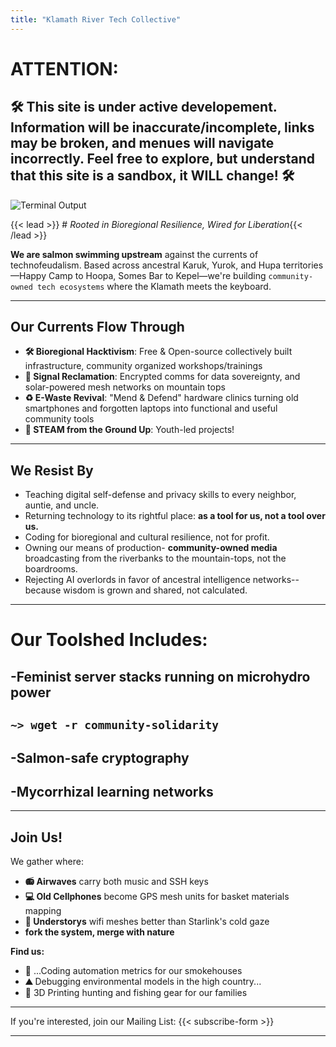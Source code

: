 ```yaml
---
title: "Klamath River Tech Collective"
---
```


# ATTENTION: 
## 🛠️ This site is under active developement. Information will be inaccurate/incomplete, links may be broken, and menues will navigate incorrectly. Feel free to explore, but understand that this site is a sandbox, it WILL change! 🛠️

<img src="/images/out.gif" alt="Terminal Output" class="mx-auto">

{{< lead >}} # *Rooted in Bioregional Resilience, Wired for Liberation*{{< /lead >}}

**We are salmon swimming upstream** against the currents of technofeudalism. Based across ancestral Karuk, Yurok, and Hupa territories—Happy Camp to Hoopa, Somes Bar to Kepel—we're building ```community-owned tech ecosystems``` where the Klamath meets the keyboard.

---

## Our Currents Flow Through
- **🛠️ Bioregional Hacktivism**: Free & Open-source collectively built infrastructure, community organized workshops/trainings
- **📡 Signal Reclamation**: Encrypted comms for data sovereignty, and solar-powered mesh networks on mountain tops
- **♻️ E-Waste Revival**: "Mend & Defend" hardware clinics turning old smartphones and forgotten laptops into functional and useful community tools
- **🌱 STEAM from the Ground Up**: Youth-led projects!

---

## We Resist By
- Teaching digital self-defense and privacy skills to every neighbor, auntie, and uncle.
- Returning technology to its rightful place: **as a tool for us, not a tool over us.**
- Coding for bioregional and cultural resilience, not for profit.
- Owning our means of production- **community-owned media** broadcasting from the riverbanks to the mountain-tops, not the boardrooms.
- Rejecting AI overlords in favor of ancestral intelligence networks--because wisdom is grown and shared, not calculated.

---

# Our Toolshed Includes:
## -Feminist server stacks running on microhydro power
## ```~> wget -r community-solidarity```
## -Salmon-safe cryptography
## -Mycorrhizal learning networks

---

## Join Us!
We gather where:
- **📻 Airwaves** carry both music and SSH keys
- **💻 Old Cellphones** become GPS mesh units for basket materials mapping
- **🌲 Understorys** wifi meshes better than Starlink's cold gaze
- **fork the system, merge with nature**

**Find us:**
- **🌉** ...Coding automation metrics for our smokehouses
- **⛰️** Debugging environmental models in the high country...
- **🌊** 3D Printing hunting and fishing gear for our families

---

If you're interested, join our Mailing List:
{{< subscribe-form >}}

---

